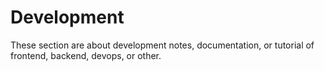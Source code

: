 # Development

These section are about development notes, documentation, or tutorial of frontend, backend, devops, or other.

